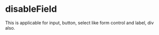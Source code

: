 # disableField

This is applicable for input, button, select like form control and label, div also.

